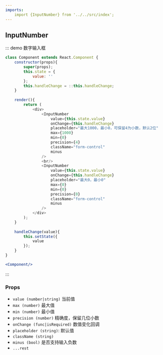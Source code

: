 ```yaml
---
imports:
    import {InputNumber} from '../../src/index';
---
```

## InputNumber

::: demo 数字输入框
```js
class Component extends React.Component {
    constructor(props){
        super(props);
        this.state = {
            value: ''
        };
        this.handleChange = ::this.handleChange;
    }
    
    render(){
        return (
            <div>
                <InputNumber
                    value={this.state.value}
                    onChange={this.handleChange}
                    placeholder="最大1000，最小0，可保留4为小数，默认2位"
                    max={1000}
                    min={0}
                    precision={4}
                    className="form-control"
                    minus
                />
                <br/>
                <InputNumber
                    value={this.state.value}
                    onChange={this.handleChange}
                    placeholder="最大0，最小0"
                    max={0}
                    min={0}
                    precision={0}
                    className="form-control"
                    minus
                />
            </div>
        );
    }
    
    handleChange(value){
        this.setState({
            value
        });
    }
}
```
```jsx
<Component/>
```
:::

### Props
- `value (number|string)` 当前值
- `max (number)` 最大值
- `min (number)` 最小值
- `precision (number)` 精确度，保留几位小数
- `onChange (func|isRequired)` 数值变化回调
- `placeholder (string)`: 默认值
- `className (string)`
- `minus (bool)` 是否支持输入负数
- `...rest`